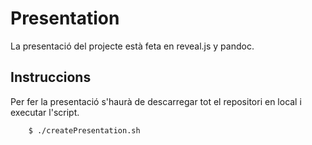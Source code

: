 # Presentation

La presentació del projecte està feta en reveal.js y pandoc.

## Instruccions

Per fer la presentació s'haurà de descarregar tot el repositori en local i executar l'script.

```
	$ ./createPresentation.sh
```


